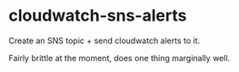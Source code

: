 cloudwatch-sns-alerts
=====================

Create an SNS topic + send cloudwatch alerts to it.

Fairly brittle at the moment, does one thing marginally well.
